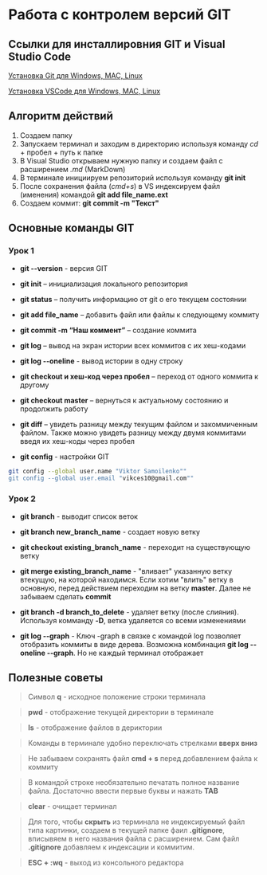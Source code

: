 # Работа с контролем версий GIT
## Ссылки для инсталлировния GIT и Visual Studio Code
[Установка Git для Windows, MAC, Linux](https://git-scm.com/downloads)

[Установка VSCode для Windows, MAC, Linux](https://code.visualstudio.com/Download)
## Алгоритм действий
1. Создаем папку
2. Запускаем терминал и заходим в директорию используя команду *cd* + пробел + путь к папке
3. В Visual Studio открываем нужную папку и создаем файл с расширением *.md* (MarkDown)
4. В терминале инициируем репозиторий используя команду **git init**
5. После сохранения файла (*cmd+s*) в VS индексируем файл (именения) командой **git add file_name.ext**
6. Создаем коммит: **git commit -m "Текст"**
## Основные команды GIT
### Урок 1
* **git --version** - версия GIT

* **git init** – инициализация локального репозитория
* **git status** – получить информацию от git о его текущем состоянии
* **git add file_name** – добавить файл или файлы к следующему коммиту
* **git commit -m “Наш коммент”** – создание коммита
* **git log** – вывод на экран истории всех коммитов с их хеш-кодами
* **git log --oneline** - вывод истории в одну строку
* **git checkout и хеш-код через пробел** – переход от одного коммита к другому
* **git checkout master** – вернуться к актуальному состоянию и продолжить работу
* **git diff** – увидеть разницу между текущим файлом и закоммиченным файлом. Также можно увидеть разницу между двумя коммитами введя их хеш-коды через пробел
* **git config** - настройки GIT
```sh
git config --global user.name "Viktor Samoilenko""
git config --global user.email "vikces10@gmail.com""
````
### Урок 2
* **git branch** - выводит список веток
* **git branch new_branch_name** - создает новую ветку
* **git checkout existing_branch_name** - переходит на существующую ветку
* **git merge existing_branch_name** - "вливает" указанную ветку втекущую, на которой находимся. Если хотим "влить" ветку в основную, перед действием переходим на ветку **master**. Далее не забываем сделать **commit**
* **git branch -d branch_to_delete** - удаляет ветку (после слияния). Используя комманду **-D**, ветка удаляется со всеми изменениями 

* **git log --graph** - Ключ -graph в связке с командой log позволяет отобразить коммиты в виде дерева. Возможна комбинация **git log --oneline --graph**.  Но не каждый терминал отображает
 
## Полезные советы
> Символ **q** - исходное положение строки терминала

> **pwd** - отображение текущей директории в терминале

> **ls** - отображение файлов в дериктории

> Команды в терминале удобно переключать стрелками **вверх вниз**

> Не забываем сохранять файл **cmd + s** перед добавлением файла к коммиту

> В командой строке необязательно печатать полное название файла. Достаточно ввести первые буквы и нажать **TAB**

> **clear** - очищает терминал

> Для того, чтобы **скрыть** из терминала не индексируемый файл типа картинки, создаем в текущей папке фаил **.gitignore**, вписывяем в него названия файла с расширением. Сам файл **.gitignore** добавляем к индексации и коммитим. 

> **ESC + :wq** - выход из консольного редактора 